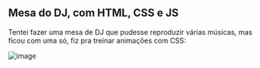 ## Mesa do DJ, com HTML, CSS e JS

Tentei fazer uma mesa de DJ que pudesse reproduzir várias músicas, mas ficou com uma só, fiz pra treinar animações com CSS:

![image](https://github.com/ThiagoCSgit/dj-table/assets/57235729/216ca68a-86db-43ff-8b47-375f26f58548)
